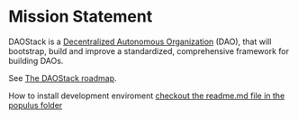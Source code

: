 # Mission Statement
DAOStack is a [Decentralized Autonomous Organization](https://en.wikipedia.org/wiki/Decentralized_autonomous_organization) (DAO), that will bootstrap, build and improve a standardized, comprehensive framework for building DAOs.

See [The DAOStack roadmap](https://github.com/daostack/daostack/blob/master/Roadmap.md).

How to install development enviroment [checkout the readme.md file in the populus folder](https://github.com/daostack/daostack/blob/master/populus/readme.md)